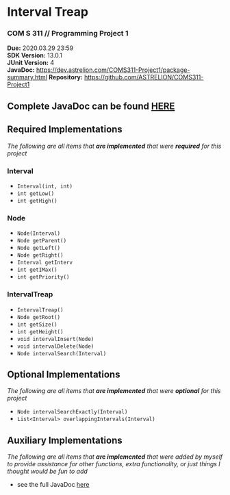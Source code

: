 # Interval Treap
### COM S 311 // Programming Project 1
**Due:** 2020.03.29 23:59  
**SDK Version:** 13.0.1  
**JUnit Version:** 4  
**JavaDoc:** https://dev.astrelion.com/COMS311-Project1/package-summary.html
**Repository:** https://github.com/ASTRELION/COMS311-Project1
## Complete JavaDoc can be found [HERE](https://dev.astrelion.com/COMS311-Project1/package-summary.html)
## Required Implementations
*The following are all items that **are implemented** that were __required__ for this project*
### Interval
- `Interval(int, int)`
- `int getLow()`
- `int getHigh()`
### Node
- `Node(Interval)`
- `Node getParent()`
- `Node getLeft()`
- `Node getRight()`
- `Interval getInterv`
- `int getIMax()`
- `int getPriority()`
### IntervalTreap
- `IntervalTreap()`
- `Node getRoot()`
- `int getSize()`
- `int getHeight()`
- `void intervalInsert(Node)`
- `void intervalDelete(Node)`
- `Node intervalSearch(Interval)`
## Optional Implementations
*The following are all items that **are implemented** that were __optional__ for this project*
- `Node intervalSearchExactly(Interval)`
- `List<Interval> overlappingIntervals(Interval)`
## Auxiliary  Implementations
*The following are all items that **are implemented** that were added by myself to provide
assistance for other functions, extra functionality, or just things I thought would be fun 
to add*  
- see the full JavaDoc [here](https://dev.astrelion.com/COMS311-Project1/package-summary.html)